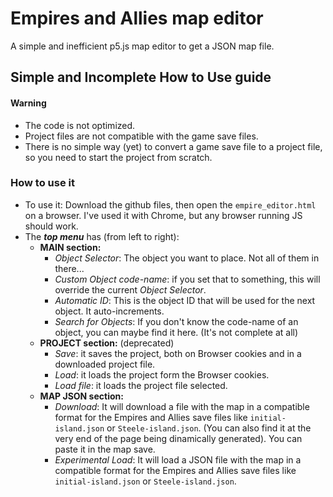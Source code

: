 # Empires and Allies map editor
A simple and inefficient p5.js map editor to get a JSON map file.

## Simple and Incomplete How to Use guide

#### Warning
- The code is not optimized.
- Project files are not compatible with the game save files.
- There is no simple way (yet) to convert a game save file to a project file, so you need to start the project from scratch.

### How to use it
- To use it: Download the github files, then open the `empire_editor.html` on a browser. I've used it with Chrome, but any browser running JS should work.
- The ***top menu*** has (from left to right):
     - **MAIN section:**
        - *Object Selector*: The object you want to place. Not all of them in there...
        - *Custom Object code-name*: if you set that to something, this will override the current *Object Selector*.
        - *Automatic ID*: This is the object ID that will be used for the next object. It auto-increments. 
        - *Search for Objects*: If you don't know the code-name of an object, you can maybe find it here. (It's not complete at all)
    - **PROJECT section:** (deprecated)
        - *Save*: it saves the project, both on Browser cookies and in a downloaded project file. 
        - *Load*: it loads the project form the Browser cookies.
        - *Load file*: it loads the project file selected.
    - **MAP JSON section:**
        - *Download*: It will download a file with the map in a compatible format for the Empires and Allies save files like `initial-island.json` or `Steele-island.json`. (You can also find it at the very end of the page being dinamically generated). You can paste it in the map save.
        - *Experimental Load*: It will load a JSON file with the map in a compatible format for the Empires and Allies save files like `initial-island.json` or `Steele-island.json`.
